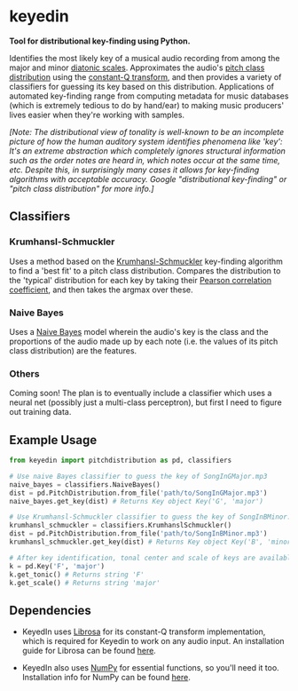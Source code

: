 # keyedin

**Tool for distributional key-finding using Python.**

Identifies the most likely key of a musical audio recording from among the major and minor [diatonic scales](https://en.wikipedia.org/wiki/Diatonic_scale). Approximates the audio's [pitch class distribution](http://mp.ucpress.edu/content/25/3/193) using the [constant-Q transform](https://en.wikipedia.org/wiki/Constant-Q_transform), and then provides a variety of classifiers for guessing its key based on this distribution. Applications of automated key-finding range from computing metadata for music databases (which is extremely tedious to do by hand/ear) to making music producers' lives easier when they're working with samples.

*[Note: The distributional view of tonality is well-known to be an incomplete picture of how the human auditory system identifies phenomena like 'key': It's an extreme abstraction which completely ignores structural information such as the order notes are heard in, which notes occur at the same time, etc. Despite this, in surprisingly many cases it allows for key-finding algorithms with acceptable accuracy. Google "distributional key-finding" or "pitch class distribution" for more info.]*

## Classifiers
### Krumhansl-Schmuckler
Uses a method based on the [Krumhansl-Schmuckler](http://rnhart.net/articles/key-finding/) key-finding algorithm to find a 'best fit' to a pitch class distribution. Compares the distribution to the 'typical' distribution for each key by taking their [Pearson correlation coefficient](https://en.wikipedia.org/wiki/Pearson_correlation_coefficient), and then takes the argmax over these.

### Naive Bayes
Uses a [Naive Bayes](https://en.wikipedia.org/wiki/Naive_Bayes_classifier) model wherein the audio's key is the class and the proportions of the audio made up by each note (i.e. the values of its pitch class distribution) are the features. 

### Others
Coming soon! The plan is to eventually include a classifier which uses a neural net (possibly just a multi-class perceptron), but first I need to figure out training data.

## Example Usage
```python
from keyedin import pitchdistribution as pd, classifiers

# Use naive Bayes classifier to guess the key of SongInGMajor.mp3
naive_bayes = classifiers.NaiveBayes()
dist = pd.PitchDistribution.from_file('path/to/SongInGMajor.mp3')
naive_bayes.get_key(dist) # Returns Key object Key('G', 'major')

# Use Krumhansl-Schmuckler classifier to guess the key of SongInBMinor.mp3
krumhansl_schmuckler = classifiers.KrumhanslSchmuckler()
dist = pd.PitchDistribution.from_file('path/to/SongInBMinor.mp3')
krumhansl_schmuckler.get_key(dist) # Returns Key object Key('B', 'minor')

# After key identification, tonal center and scale of keys are available through Key.get_tonic() and Key.get_scale()
k = pd.Key('F', 'major')
k.get_tonic() # Returns string 'F'
k.get_scale() # Returns string 'major'
```

## Dependencies
* KeyedIn uses [Librosa](https://github.com/librosa) for its constant-Q transform implementation, which is required for Keyedin to work on any audio input. An installation guide for Librosa can be found [here](https://librosa.github.io/librosa/install.html).

* KeyedIn also uses [NumPy](https://github.com/numpy) for essential functions, so you'll need it too. Installation info for NumPy can be found [here](https://www.scipy.org/install.html).
